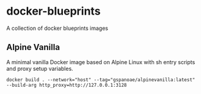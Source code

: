 # docker-blueprints
A collection of docker blueprints images

## Alpine Vanilla 
A minimal vanilla Docker image based on Alpine Linux with sh entry scripts and proxy setup variables.

```
docker build . --network="host" --tag="gspanoae/alpinevanilla:latest" --build-arg http_proxy=http://127.0.0.1:3128
```